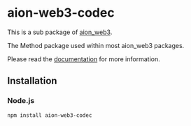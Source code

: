 # aion-web3-codec

This is a sub package of [aion_web3][repo].

The Method package used within most aion_web3 packages.

Please read the [documentation](https://docs.aion.network/docs/web3) for more information.

## Installation

### Node.js

```bash
npm install aion-web3-codec
```

[repo]: https://github.com/aionnetwork/aion_web3


